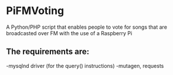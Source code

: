 PiFMVoting
==========

A Python/PHP script that enables people to vote for songs that are broadcasted over FM with the use of a Raspberry Pi

The requirements are:
---------------------
-mysqlnd driver (for the query() instructions)
-mutagen, requests

